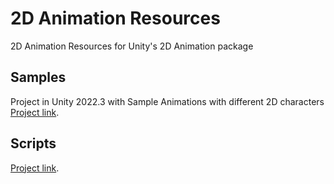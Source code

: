 # 2D Animation Resources
2D Animation Resources for Unity's 2D Animation package

## Samples
Project in Unity 2022.3 with Sample Animations with different 2D characters
[Project link](https://github.com/MarekMarchlewicz/2D-Animation-Resources/tree/main/Samples/2D%20Animation%20Samples).

## Scripts
[Project link](https://github.com/MarekMarchlewicz/2D-Animation-Resources/tree/main/Scripts/).
